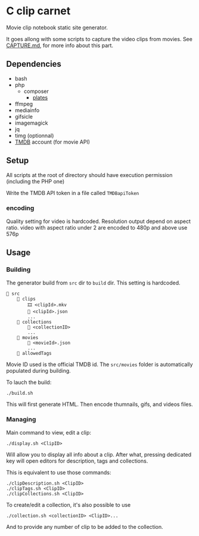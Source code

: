 # C clip carnet

Movie clip notebook static site generator.

It goes allong with some scripts to capture the video clips from movies.
See [CAPTURE.md](CAPTURE.md), for more info about this part.

## Dependencies

- bash
- php
    - composer
        - [plates](https://platesphp.com/)
- ffmpeg
- mediainfo
- gifsicle
- imagemagick
- jq
- timg (optionnal)
- [TMDB](https://www.themoviedb.org/) account (for movie API)


## Setup

All scripts at the root of directory should have execution permission (including the PHP one)

Write the TMDB API token in a file called `TMDBapiToken`

### encoding

Quality setting for video is hardcoded.
Resolution output depend on aspect ratio.
video with aspect ratio under 2 are encoded to 480p and above use 576p

## Usage

### Building

The generator build from `src` dir to `build` dir. This setting is hardcoded.

```
📁 src
    📁 clips
        🎞️ <clipId>.mkv
        📄 <clipId>.json
        ...
    📁 collections
        📄 <collectionID>
        ...
    📁 movies
        📄 <movieId>.json
        ...
    📄 allowedTags
```

Movie ID used is the official TMDB id.
The `src/movies` folder is automatically populated during building.

To lauch the build:

    ./build.sh

This will first generate HTML. Then encode thumnails, gifs, and videos files.

### Managing

Main command to view, edit a clip:

    ./display.sh <ClipID>

Will allow you to display all info about a clip.
After what, pressing dedicated key will open editors for description, tags and collections.

This is equivalent to use those commands:

    ./clipDescription.sh <ClipID>
    ./clipTags.sh <ClipID>
    ./clipCollections.sh <ClipID>

To create/edit a collection, it's also possible to use

    ./collection.sh <collectionID> <ClipID>...

And to provide any number of clip to be added to the collection.
